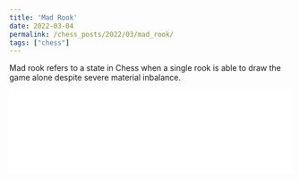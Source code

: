 ```yaml
---
title: 'Mad Rook'
date: 2022-03-04
permalink: /chess_posts/2022/03/mad_rook/
tags: ["chess"]
---
```


<!-- Add a single line of comment to prevent the blog post post index page from including the following text. -->


Mad rook refers to a state in Chess when a single rook is able to draw the game alone despite severe material inbalance.

<iframe id="8989003" allowtransparency="true" frameborder="0" style="width:100%;border:none;" src="//www.chess.com/emboard?id=8989003"></iframe><script>window.addEventListener("message",e=>{e['data']&&"8989003"===e['data']['id']&&document.getElementById(`${e['data']['id']}`)&&(document.getElementById(`${e['data']['id']}`).style.height=`${e['data']['frameHeight']+30}px`)});</script>